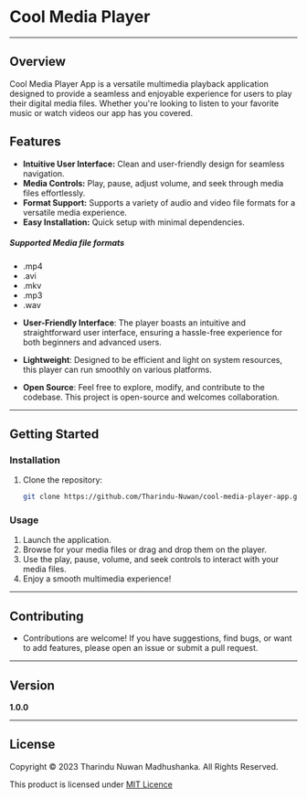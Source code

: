 # Cool Media Player

---
## Overview

Cool Media Player App is a versatile multimedia playback application designed to provide a seamless and enjoyable experience for users to play their digital media files. Whether you're looking to listen to your favorite music or watch videos our app has you covered.

## Features

- **Intuitive User Interface:** Clean and user-friendly design for seamless navigation.
- **Media Controls:** Play, pause, adjust volume, and seek through media files effortlessly.
- **Format Support:** Supports a variety of audio and video file formats for a versatile media experience.
- **Easy Installation:** Quick setup with minimal dependencies.

##### Supported Media file formats
* .mp4
* .avi
* .mkv
* .mp3
* .wav

- **User-Friendly Interface**: The player boasts an intuitive and straightforward user interface, ensuring a hassle-free experience for both beginners and advanced users.

- **Lightweight**: Designed to be efficient and light on system resources, this player can run smoothly on various platforms.

- **Open Source**: Feel free to explore, modify, and contribute to the codebase. This project is open-source and welcomes collaboration.
---
## Getting Started

### Installation

1. Clone the repository:

    ```bash
    git clone https://github.com/Tharindu-Nuwan/cool-media-player-app.git
    ```
### Usage

1. Launch the application.
2. Browse for your media files or drag and drop them on the player.
3. Use the play, pause, volume, and seek controls to interact with your media files.
4. Enjoy a smooth multimedia experience!
---
## Contributing
- Contributions are welcome! If you have suggestions, find bugs, or want to add features, please open an issue or submit a pull request.
---
## Version

**1.0.0**

---


## License

Copyright &copy; 2023 Tharindu Nuwan Madhushanka. All Rights Reserved.

This product is licensed under [MIT Licence](License.txt "License Document")

